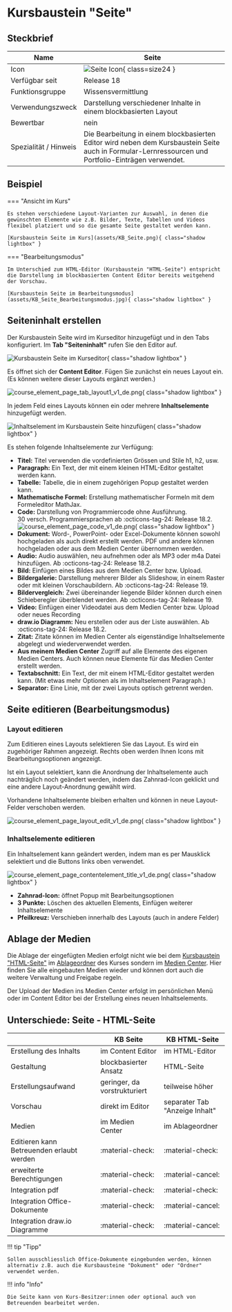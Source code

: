 # Kursbaustein "Seite"

## Steckbrief

Name | Seite
---------|----------
Icon | ![Seite Icon](assets/page.png){ class=size24  }
Verfügbar seit | Release 18
Funktionsgruppe | Wissensvermittlung
Verwendungszweck | Darstellung verschiedener Inhalte in einem blockbasierten Layout
Bewertbar | nein
Spezialität / Hinweis | Die Bearbeitung in einem blockbasierten Editor wird neben dem Kursbaustein Seite auch in Formular-Lernressourcen und Portfolio-Einträgen verwendet.

## Beispiel

=== "Ansicht im Kurs"
    
    Es stehen verschiedene Layout-Varianten zur Auswahl, in denen die gewünschten Elemente wie z.B. Bilder, Texte, Tabellen und Videos flexibel platziert und so die gesamte Seite gestaltet werden kann.

    [Kursbaustein Seite im Kurs](assets/KB_Seite.png){ class="shadow lightbox" } 




=== "Bearbeitungsmodus"

    Im Unterschied zum HTML-Editor (Kursbaustein "HTML-Seite") entspricht die Darstellung im blockbasierten Content Editor bereits weitgehend der Vorschau.
    
    [Kursbaustein Seite im Bearbeitungsmodus](assets/KB_Seite_Bearbeitungsmodus.jpg){ class="shadow lightbox" } 



## Seiteninhalt erstellen

Der Kursbaustein Seite wird im Kurseditor hinzugefügt und in den Tabs konfiguriert. Im **Tab "Seiteninhalt"** rufen Sie den Editor auf.

![Kursbaustein Seite im Kurseditor](assets/KB_Seite_Tab_Seiteninhalt19.png){ class="shadow lightbox" }

Es öffnet sich der **Content Editor**. Fügen Sie zunächst ein neues Layout ein. (Es können weitere dieser Layouts ergänzt werden.)

![course_element_page_tab_layout1_v1_de.png](assets/course_element_page_tab_layout1_v1_de.png){ class="shadow lightbox" }

In jedem Feld eines Layouts können ein oder mehrere **Inhaltselemente** hinzugefügt werden.

![Inhaltselement im Kursbaustein Seite hinzufügen](assets/KB_Seite_Inhalt_hinzufuegen.png){ class="shadow lightbox" }

Es stehen folgende Inhaltselemente zur Verfügung:

* **Titel:** Titel verwenden die vordefinierten Grössen und Stile h1, h2, usw.
* **Paragraph:** Ein Text, der mit einem kleinen HTML-Editor gestaltet werden kann.
* **Tabelle:** Tabelle, die in einem zugehörigen Popup gestaltet werden kann.
* **Mathematische Formel:** Erstellung mathematischer Formeln mit dem Formeleditor MathJax.
* **Code:** Darstellung von Programmiercode ohne Ausführung.<br> 
30 versch. Programmiersprachen ab :octicons-tag-24: Release 18.2.
![course_element_page_code_v1_de.png](assets/course_element_page_code_v1_de.png){ class="shadow lightbox" } 
* **Dokument:** Word-, PowerPoint- oder Excel-Dokumente können sowohl hochgeladen als auch direkt erstellt werden. PDF und andere können hochgeladen oder aus dem Medien Center übernommen werden.
* **Audio:** Audio auswählen, neu aufnehmen oder als MP3 oder m4a Datei hinzufügen. Ab :octicons-tag-24: Release 18.2. 
* **Bild:** Einfügen eines Bildes aus dem Medien Center bzw. Upload.
* **Bildergalerie:** Darstellung mehrerer Bilder als Slideshow, in einem Raster oder mit kleinen Vorschaubildern. Ab :octicons-tag-24: Release 19. 
* **Bildervergleich:** Zwei übereinander liegende Bilder können durch einen Schieberegler überblendet werden. Ab :octicons-tag-24: Release 19. 
* **Video:** Einfügen einer Videodatei aus dem Medien Center bzw. Upload oder neues Recording
* **draw.io Diagramm:** Neu erstellen oder aus der Liste auswählen. Ab :octicons-tag-24: Release 18.2. 
* **Zitat:** Zitate können im Medien Center als eigenständige Inhaltselemente abgelegt und wiederverwendet werden.
* **Aus meinem Medien Center** Zugriff auf alle Elemente des eigenen Medien Centers. Auch können neue Elemente für das Medien Center erstellt werden. 
* **Textabschnitt:** Ein Text, der mit einem HTML-Editor gestaltet werden kann. (Mit etwas mehr Optionen als im Inhaltselement Paragraph.)
* **Separator:** Eine Linie, mit der zwei Layouts optisch getrennt werden. 


## Seite editieren (Bearbeitungsmodus)

### Layout editieren

Zum Editieren eines Layouts selektieren Sie das Layout. Es wird ein zugehöriger Rahmen angezeigt. Rechts oben werden Ihnen Icons mit Bearbeitungsoptionen angezeigt.

Ist ein Layout selektiert, kann die Anordnung der Inhaltselemente auch nachträglich noch geändert werden, indem das Zahnrad-Icon geklickt und eine andere Layout-Anordnung gewählt wird.

Vorhandene Inhaltselemente bleiben erhalten und können in neue Layout-Felder verschoben werden.

![course_element_page_layout_edit_v1_de.png](assets/course_element_page_layout_edit_v1_de.png){ class="shadow lightbox" }


### Inhaltselemente editieren

Ein Inhaltselement kann geändert werden, indem man es per Mausklick selektiert und die Buttons links oben verwendet.

![course_element_page_contentelement_title_v1_de.png](assets/course_element_page_contentelement_title_v1_de.png){ class="shadow lightbox" }

* **Zahnrad-Icon:** öffnet Popup mit Bearbeitungsoptionen
* **3 Punkte:** Löschen des aktuellen Elements, Einfügen weiterer Inhaltselemente 
* **Pfeilkreuz:** Verschieben innerhalb des Layouts (auch in andere Felder)



## Ablage der Medien

Die Ablage der eingefügten Medien erfolgt nicht wie bei dem [Kursbaustein "HTML-Seite"](../learningresources/Course_Element_HTML_Page.de.md) im [Ablageordner](../learningresources//Storage_folder.de.md) des Kurses sondern im [Medien Center](../personal_menu/Media_Center.de.md). Hier finden Sie alle eingebauten Medien wieder und können dort auch die weitere Verwaltung und Freigabe regeln. 

Der Upload der Medien ins Medien Center erfolgt im persönlichen Menü oder im Content Editor bei der Erstellung eines neuen Inhaltselements.


## Unterschiede: Seite - HTML-Seite


|                        | KB Seite                       | KB HTML-Seite                  |
| -----------------------| ------------------------------ | ------------------------------ |
| Erstellung des Inhalts | im Content Editor              | im HTML-Editor                 |
| Gestaltung             | blockbasierter Ansatz          | HTML-Seite                     |
| Erstellungsaufwand     | geringer, da vorstrukturiert   | teilweise höher                 |
| Vorschau               | direkt im Editor               | separater Tab "Anzeige Inhalt" |
| Medien                 | im Medien Center               | im Ablageordner                |
| Editieren kann Betreuenden erlaubt werden  | :material-check: | :material-check:      |
| erweiterte Berechtigungen                     | :material-check: | :material-cancel:     |
| Integration pdf        | :material-check:               | :material-check:               |
| Integration Office-Dokumente | :material-check:         | :material-cancel:              |
| Integration draw.io Diagramme        | :material-check: | :material-cancel:     |



!!! tip "Tipp"

    Sollen ausschliesslich Office-Dokumente eingebunden werden, können alternativ z.B. auch die Kursbausteine "Dokument" oder "Ordner" verwendet werden.


!!! info "Info"

    Die Seite kann von Kurs-Besitzer:innen oder optional auch von Betreuenden bearbeitet werden.

